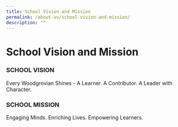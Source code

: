 ```yaml
---
title: School Vision and Mission
permalink: /about-us/school-vision-and-mission/
description: ""
---
```

# **School Vision and Mission**

### SCHOOL VISION 

Every Woodgrovian Shines - A Learner. A Contributor. A Leader with Character.

### SCHOOL MISSION

Engaging Minds. Enriching Lives. Empowering Learners.